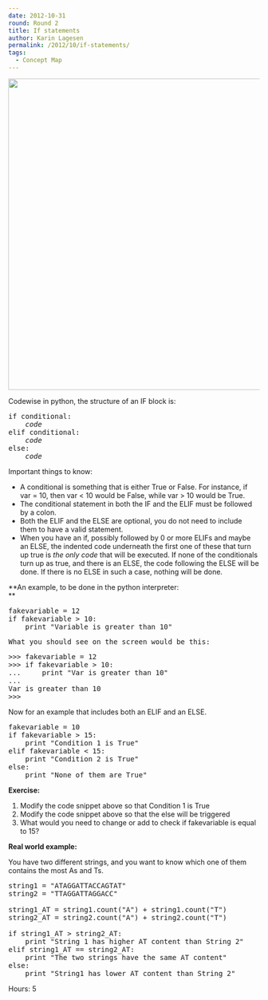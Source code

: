 ```yaml
---
date: 2012-10-31
round: Round 2
title: If statements
author: Karin Lagesen
permalink: /2012/10/if-statements/
tags:
  - Concept Map
---
```

[<img class="alignnone  wp-image-997" title="cm" src="http://teaching.software-carpentry.org/wp-content/uploads/2012/10/cm1.png" alt="" width="864" height="624" />][1]

Codewise in python, the structure of an IF block is:

<pre>if conditional:
    <em>code</em>
elif conditional:
    <em>code</em>
else:
    <em>code</em></pre>

Important things to know:

*   A conditional is something that is either True or False. For instance, if var = 10, then var < 10 would be False, while var > 10 would be True.
*   The conditional statement in both the IF and the ELIF must be followed by a colon.
*   Both the ELIF and the ELSE are optional, you do not need to include them to have a valid statement.
*   When you have an if, possibly followed by 0 or more ELIFs and maybe an ELSE, the indented code underneath the first one of these that turn up true is *the only code* that will be executed. If none of the conditionals turn up as true, and there is an ELSE, the code following the ELSE will be done. If there is no ELSE in such a case, nothing will be done.

**An example, to be done in the python interpreter:  
** 
<pre>fakevariable = 12
if fakevariable &gt; 10:
    print "Variable is greater than 10"</pre>

<pre>What you should see on the screen would be this:</pre>

<pre>&gt;&gt;&gt; fakevariable = 12
&gt;&gt;&gt; if fakevariable &gt; 10:
...     print "Var is greater than 10"
... 
Var is greater than 10
&gt;&gt;&gt;</pre>

Now for an example that includes both an ELIF and an ELSE.

<pre>fakevariable = 10
if fakevariable > 15:
    print "Condition 1 is True"
elif fakevariable &lt; 15:
    print "Condition 2 is True"
else:
    print "None of them are True"
</pre>

**Exercise:**

1. Modify the code snippet above so that Condition 1 is True  
2. Modify the code snippet above so that the else will be triggered  
3. What would you need to change or add to check if fakevariable is equal to 15?

**Real world example:**

You have two different strings, and you want to know which one of them contains the most As and Ts.

<pre>string1 = "ATAGGATTACCAGTAT"
string2 = "TTAGGATTAGGACC"

string1_AT = string1.count("A") + string1.count("T")
string2_AT = string2.count("A") + string2.count("T")

if string1_AT > string2_AT:
    print "String 1 has higher AT content than String 2"
elif string1_AT == string2_AT:
    print "The two strings have the same AT content"
else:
    print "String1 has lower AT content than String 2"
</pre>

Hours: 5

 [1]: http://teaching.software-carpentry.org/wp-content/uploads/2012/10/cm1.png
